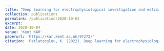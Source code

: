 ```yaml
---
title: "Deep learning for electrophysiological investigation and estimation of anesthetic-induced unconsciousness"
collection: publications
permalink: /publication/2020-10-04
excerpt: 
date: 2020-10-04
venue: 'Kent KAR'
paperurl: 'https://kar.kent.ac.uk/97272/'
citation: 'Patlatzoglou, K. (2022). Deep learning for electrophysiological investigation and estimation of anesthetic-induced unconsciousness (Doctoral dissertation, University of Kent,).'
---
```


